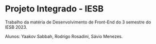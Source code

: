 # Projeto Integrado - IESB
Trabalho da matéria de Desenvolvimento de Front-End do 3 semestre do IESB 2023.

Alunos: Yaakov Sabbah, Rodrigo Rosadini, Sávio Menezes.

